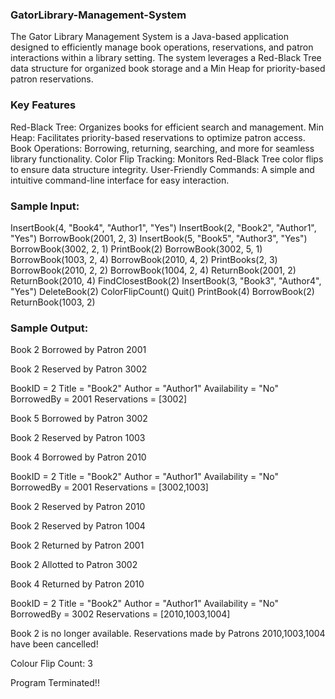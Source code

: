 ### GatorLibrary-Management-System

The Gator Library Management System is a Java-based application designed to efficiently manage book operations, reservations, and patron interactions within a library setting. The system leverages a Red-Black Tree data structure for organized book storage and a Min Heap for priority-based patron reservations.

### Key Features

Red-Black Tree: Organizes books for efficient search and management.
Min Heap: Facilitates priority-based reservations to optimize patron access.
Book Operations: Borrowing, returning, searching, and more for seamless library functionality.
Color Flip Tracking: Monitors Red-Black Tree color flips to ensure data structure integrity.
User-Friendly Commands: A simple and intuitive command-line interface for easy interaction.

### Sample Input:

InsertBook(4, "Book4", "Author1", "Yes")
InsertBook(2, "Book2", "Author1", "Yes")
BorrowBook(2001, 2, 3)
InsertBook(5, "Book5", "Author3", "Yes")
BorrowBook(3002, 2, 1)
PrintBook(2)
BorrowBook(3002, 5, 1)
BorrowBook(1003, 2, 4)
BorrowBook(2010, 4, 2)
PrintBooks(2, 3)
BorrowBook(2010, 2, 2)
BorrowBook(1004, 2, 4)
ReturnBook(2001, 2)
ReturnBook(2010, 4)
FindClosestBook(2)
InsertBook(3, "Book3", "Author4", "Yes")
DeleteBook(2)
ColorFlipCount()
Quit()
PrintBook(4)
BorrowBook(2)
ReturnBook(1003, 2)

### Sample Output:

Book 2 Borrowed by Patron 2001

Book 2 Reserved by Patron 3002

BookID = 2
Title = "Book2"
Author = "Author1"
Availability = "No"
BorrowedBy = 2001
Reservations = [3002]

Book 5 Borrowed by Patron 3002

Book 2 Reserved by Patron 1003

Book 4 Borrowed by Patron 2010

BookID = 2
Title = "Book2"
Author = "Author1"
Availability = "No"
BorrowedBy = 2001
Reservations = [3002,1003]

Book 2 Reserved by Patron 2010

Book 2 Reserved by Patron 1004

Book 2 Returned by Patron 2001

Book 2 Allotted to Patron 3002

Book 4 Returned by Patron 2010

BookID = 2
Title = "Book2"
Author = "Author1"
Availability = "No"
BorrowedBy = 3002
Reservations = [2010,1003,1004]

Book 2 is no longer available. Reservations made by Patrons 2010,1003,1004 have been cancelled!

Colour Flip Count: 3

Program Terminated!!
